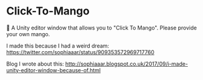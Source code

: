 # Click-To-Mango
🍈 A Unity editor window that allows you to "Click To Mango". Please provide your own mango.

I made this because I had a weird dream: https://twitter.com/sophiaaar/status/909353572969717760

Blog I wrote about this: http://sophiaaar.blogspot.co.uk/2017/09/i-made-unity-editor-window-because-of.html
